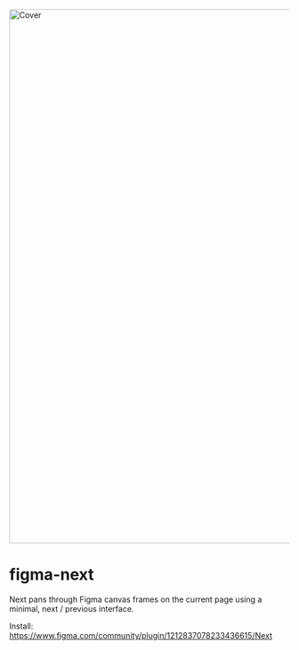 <img width="960" alt="Cover" src="https://user-images.githubusercontent.com/563095/224496751-07d020d5-6722-493b-933c-45d7a4a06f1d.png">

# figma-next
Next pans through Figma canvas frames on the current page using a minimal, next / previous interface.

Install: https://www.figma.com/community/plugin/1212837078233436615/Next
